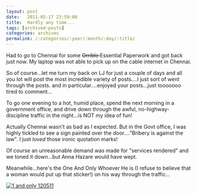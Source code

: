 ```yaml
---
layout: post
date:	2011-05-17 23:59:00
title:  Hardly any time...
tags: [archived-posts]
categories: archives
permalink: /:categories/:year/:month/:day/:title/
---
```

Had to go to Chennai for some <strike> Orrible </strike> Essential Paperwork and got back just now. My laptop was not able to pick up on the cable internet in Chennai. 

So of course...let me turn my back on LJ for just a couple of days and all you lot will post the most incredible variety of posts....I just sort of went through the posts. <LJ user="idahoswede"> and <LJ user="pondhopper"> in particular....enjoyed your posts...just tooooooo tired to comment...

To go one evening to a hot, humid place, spend the next morning in a government office, and drive down through the awful, no-highway-discipline traffic in the night...is NOT my idea of fun!

Actually Chennai wasn't as bad as I expected. But in the Govt office, I was highly tickled to see a sign painted over the door...."Bribery is against the law". I just *loved* those ironic quotation marks!

Of course an unreasonable demand was made for "services rendered" and we toned it down...but Anna Hazare would have wept.

Meanwhile...here's the One And Only Whoever He is (I refuse to believe that a woman would put up that sticker!) on his way through the traffic...



<a href="http://s1142.photobucket.com/albums/n602/Deepapctrsglr/?action=view&amp;current=DSCF8058.jpg" target="_blank"><img src="http://i1142.photobucket.com/albums/n602/Deepapctrsglr/DSCF8058.jpg" border="0" alt="1 and only 120511"></a>
